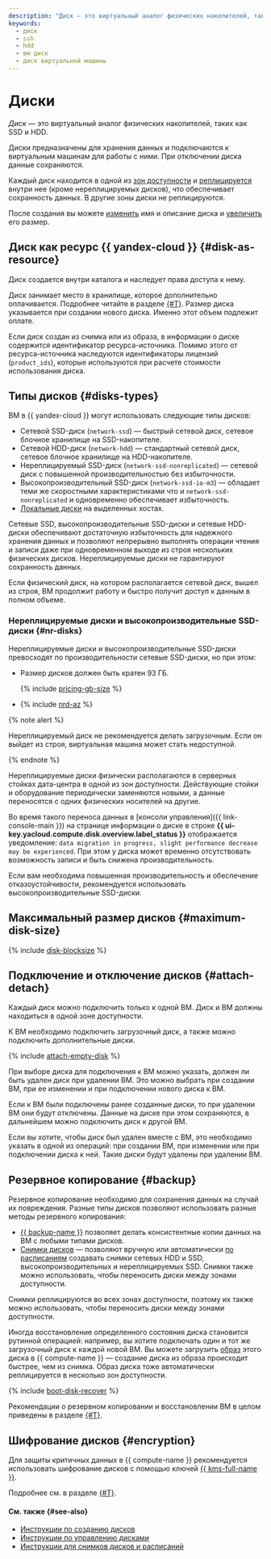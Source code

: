 ```yaml
---
description: "Диск — это виртуальный аналог физических накопителей, таких как SSD и HDD. Диски предназначены для хранения данных и подключаются к виртуальным машинам для работы с ними. При отключении диска данные сохраняются."
keywords:
  - диск
  - ssh
  - hdd
  - вм диск
  - диск виртуальной машины
---
```


# Диски

_Диск_ — это виртуальный аналог физических накопителей, таких как SSD и HDD.

Диски предназначены для хранения данных и подключаются к виртуальным машинам для работы с ними. При отключении диска данные сохраняются.

Каждый диск находится в одной из [зон доступности](../../overview/concepts/geo-scope.md) и [реплицируется](#backup) внутри нее (кроме нереплицируемых дисков), что обеспечивает сохранность данных. В другие зоны диски не реплицируются.

После создания вы можете [изменить](../operations/disk-control/update.md#change-disk-name) имя и описание диска и [увеличить](../operations/disk-control/update.md#change-disk-size) его размер.

## Диск как ресурс {{ yandex-cloud }} {#disk-as-resource}

Диск создается внутри каталога и наследует права доступа к нему.

Диск занимает место в хранилище, которое дополнительно оплачивается. Подробнее читайте в разделе [{#T}](../pricing.md). Размер диска указывается при создании нового диска. Именно этот объем подлежит оплате.

Если диск создан из снимка или из образа, в информации о диске содержится идентификатор ресурса-источника. Помимо этого от ресурса-источника наследуются идентификаторы лицензий (`product_ids`), которые используются при расчете стоимости использования диска.

## Типы дисков {#disks-types}

ВМ в {{ yandex-cloud }} могут использовать следующие типы дисков:
* Сетевой SSD-диск (`network-ssd`) — быстрый сетевой диск, сетевое блочное хранилище на SSD-накопителе.
* Сетевой HDD-диск (`network-hdd`) — стандартный сетевой диск, сетевое блочное хранилище на HDD-накопителе.
* Нереплицируемый SSD-диск (`network-ssd-nonreplicated`) — сетевой диск с повышенной производительностью без избыточности.
* Высокопроизводительный SSD-диск (`network-ssd-io-m3`) — обладает теми же скоростными характеристиками что и `network-ssd-nonreplicated` и одновременно обеспечивает избыточность.
* [Локальные диски](dedicated-host.md#resource-disks) на выделенных хостах.

Сетевые SSD, высокопроизводительные SSD-диски и сетевые HDD-диски обеспечивают достаточную избыточность для надежного хранения данных и позволяют непрерывно выполнять операции чтения и записи даже при одновременном выходе из строя нескольких физических дисков. Нереплицируемые диски не гарантируют сохранность данных.

Если физический диск, на котором располагается сетевой диск, вышел из строя, ВМ продолжит работу и быстро получит доступ к данным в полном объеме.

### Нереплицируемые диски и высокопроизводительные SSD-диски {#nr-disks}

Нереплицируемые диски и высокопроизводительные SSD-диски превосходят по производительности сетевые SSD-диски, но при этом:

* Размер дисков должен быть кратен 93 ГБ.

  {% include [pricing-gb-size](../../_includes/pricing-gb-size.md) %}

* {% include [nrd-az](../../_includes/compute/nrd-az.md) %}

{% note alert %}

Нереплицируемый диск не рекомендуется делать загрузочным. Если он выйдет из строя, виртуальная машина может стать недоступной.

{% endnote %}

Нереплицируемые диски физически располагаются в серверных стойках дата-центра в одной из зон доступности. Действующие стойки и оборудование периодически заменяются новыми, а данные переносятся с одних физических носителей на другие.

Во время такого переноса данных в [консоли управления]({{ link-console-main }}) на странице информации о диске в строке **{{ ui-key.yacloud.compute.disk.overview.label_status }}** отображается уведомление: `data migration in progress, slight performance decrease may be experienced`. При этом у диска может временно отсутствовать возможность записи и быть снижена производительность.

Если вам необходима повышенная производительность и обеспечение отказоустойчивости, рекомендуется использовать высокопроизводительные SSD-диски.

## Максимальный размер дисков {#maximum-disk-size}

{% include [disk-blocksize](../../_includes/compute/disk-blocksize.md) %}

## Подключение и отключение дисков {#attach-detach}

Каждый диск можно подключить только к одной ВМ. Диск и ВМ должны находиться в одной зоне доступности.

К ВМ необходимо подключить загрузочный диск, а также можно подключить дополнительные диски.

{% include [attach-empty-disk](../_includes_service/attach-empty-disk.md) %}

При выборе диска для подключения к ВМ можно указать, должен ли быть удален диск при удалении ВМ. Это можно выбрать при создании ВМ, при ее изменении и при подключении нового диска к ВМ.

Если к ВМ были подключены ранее созданные диски, то при удалении ВМ они будут отключены. Данные на диске при этом сохраняются, в дальнейшем можно подключить диск к другой ВМ.

Если вы хотите, чтобы диск был удален вместе с ВМ, это необходимо указать в одной из операций: при создании ВМ, при изменении или при подключении диска к ней. Такие диски будут удалены при удалении ВМ.

## Резервное копирование {#backup}

Резервное копирование необходимо для сохранения данных на случай их повреждения. Разные типы дисков позволяют использовать разные методы резервного копирования:

* [{{ backup-name }}](../../backup/) позволяет делать консистентные копии данных на ВМ с любыми типами дисков.
* [Снимки дисков](snapshot.md) — позволяют вручную или автоматически [по расписаниям](snapshot-schedule.md) создавать снимки сетевых HDD и SSD, высокопроизводительных и нереплицируемых SSD. Снимки также можно использовать, чтобы переносить диски между зонами доступности.

Снимки реплицируются во всех зонах доступности, поэтому их также можно использовать, чтобы переносить диски между зонами доступности.

Иногда восстановление определенного состояния диска становится рутинной операцией: например, вы хотите подключать один и тот же загрузочный диск к каждой новой ВМ. Вы можете загрузить [образ](image.md) этого диска в {{ compute-name }} — создание диска из образа происходит быстрее, чем из снимка. Образ диска тоже автоматически реплицируется в несколько зон доступности.

{% include [boot-disk-recover](../../_includes/compute/boot-disk-recover.md) %}

Рекомендации о резервном копировании и восстановлении ВМ в целом приведены в разделе [{#T}](backups.md).


## Шифрование дисков {#encryption}

Для защиты критичных данных в {{ compute-name }} рекомендуется использовать шифрование дисков с помощью ключей [{{ kms-full-name }}](../../kms/).

Подробнее см. в разделе [{#T}](encryption.md).


#### См. также {#see-also}

* [Инструкции по созданию дисков](../operations/#disk-create)
* [Инструкции по управлению дисками](../operations/#disk-control)
* [Инструкции для снимков дисков и расписаний](../operations/#snapshots)
